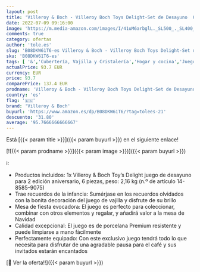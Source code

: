 ```yaml
---
layout: post
title: 'Villeroy & Boch - Villeroy Boch Toys Delight-Set de Desayuno  6 Piezas  Porcelain Premium  Blanco  6tlg  14-8585-9075 '
date: 2022-07-09 09:16:00
image: 'https://m.media-amazon.com/images/I/41uM6arbglL._SL500_._SL400_.jpg'
comments: true
category: ofertas
author: 'tole.es'
slug: 'B08DKW61T6-es Villeroy & Boch - Villeroy Boch Toys Delight-Set de...'
sku: 'B08DKW61T6-es'
tags: [ '&','Cubertería, Vajilla y Cristalería','Hogar y cocina','Juegos de vajilla','Piezas de vajilla','Vajilla','Vajillas infantiles','boch','villeroy','villeroy & boch','🇪🇸', ]
actualPrice: 93.7 EUR
currency: EUR
price: 93.7
comparePrice: 137.4 EUR
prodname: 'Villeroy & Boch - Villeroy Boch Toys Delight-Set de Desayuno  6 Piezas  Porcelain Premium  Blanco  6tlg  14-8585-9075 '
country: 'es'
flag: '🇪🇸'
brand: 'Villeroy & Boch'
buyurl: 'https://www.amazon.es/dp/B08DKW61T6/?tag=tolees-21'
descuento: '31.80'
average: '95.7666666666667'
---
```


Está [{{< param title >}}]({{< param buyurl >}}) en el siguiente enlace!

[![{{< param prodname >}}]({{< param image >}})]({{< param buyurl >}})

ℹ️:

- Productos incluidos: 1x Villeroy & Boch Toy’s Delight juego de desayuno para 2 edición aniversario, 6 piezas, peso: 2,16 kg (n.º de artículo 14-8585-9075)
- Trae recuerdos de la infancia: Sumérjase en los recuerdos olvidados con la bonita decoración del juego de vajilla y disfrute de su brillo
- Mesa de fiesta evocadora: El juego es perfecto para coleccionar, combinar con otros elementos y regalar, y añadirá valor a la mesa de Navidad
- Calidad excepcional: El juego es de porcelana Premium resistente y puede limpiarse a mano fácilmente
- Perfectamente equipado: Con este exclusivo juego tendrá todo lo que necesita para disfrutar de una agradable pausa para el café y sus invitados estarán encantados

[🛒 Ver la oferta!!]({{< param buyurl >}})
